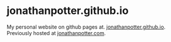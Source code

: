 # jonathanpotter.github.io
My personal website on github pages at. [jonathanpotter.github.io](https://jonathanpotter.github.io). Previously hosted at [jonathanpotter.com](http://www.jonathanpotter.com).
